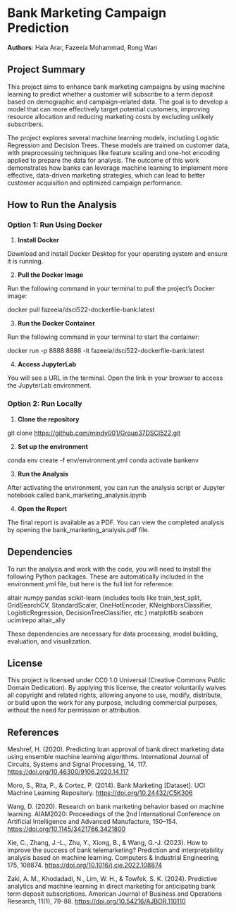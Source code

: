 # Bank Marketing Campaign Prediction

**Authors**: Hala Arar, Fazeeia Mohammad, Rong Wan 

## Project Summary

This project aims to enhance bank marketing campaigns by using machine learning to predict whether a customer will subscribe to a term deposit based on demographic and campaign-related data. The goal is to develop a model that can more effectively target potential customers, improving resource allocation and reducing marketing costs by excluding unlikely subscribers.

The project explores several machine learning models, including Logistic Regression and Decision Trees. These models are trained on customer data, with preprocessing techniques like feature scaling and one-hot encoding applied to prepare the data for analysis. The outcome of this work demonstrates how banks can leverage machine learning to implement more effective, data-driven marketing strategies, which can lead to better customer acquisition and optimized campaign performance.


## How to Run the Analysis

### Option 1: Run Using Docker

1. **Install Docker**

Download and install Docker Desktop for your operating system and ensure it is running.

2. **Pull the Docker Image**

Run the following command in your terminal to pull the project’s Docker image:

docker pull fazeeia/dsci522-dockerfile-bank:latest

3. **Run the Docker Container**

Run the following command in your terminal to start the container:

docker run -p 8888:8888 -it fazeeia/dsci522-dockerfile-bank:latest

4. **Access JupyterLab**

You will see a URL in the terminal. Open the link in your browser to access the JupyterLab environment. 

### Option 2: Run Locally

1. **Clone the repository**

git clone https://github.com/mindy001/Group37DSCI522.git

2. **Set up the environment**

conda env create -f env/environment.yml
conda activate bankenv


3. **Run the Analysis**

After activating the environment, you can run the analysis script or Jupyter notebook called bank_marketing_analysis.ipynb

4. **Open the Report**

The final report is available as a PDF. You can view the completed analysis by opening the bank_marketing_analysis.pdf file.

## Dependencies

To run the analysis and work with the code, you will need to install the following Python packages. These are automatically included in the environment.yml file, but here is the full list for reference:

altair
numpy
pandas
scikit-learn (includes tools like train_test_split, GridSearchCV, StandardScaler, OneHotEncoder, KNeighborsClassifier, LogisticRegression, DecisionTreeClassifier, etc.)
matplotlib
seaborn
ucimlrepo
altair_ally

These dependencies are necessary for data processing, model building, evaluation, and visualization.


## License

This project is licensed under CC0 1.0 Universal (Creative Commons Public Domain Dedication). By applying this license, the creator voluntarily waives all copyright and related rights, allowing anyone to use, modify, distribute, or build upon the work for any purpose, including commercial purposes, without the need for permission or attribution. 

## References

Meshref, H. (2020). Predicting loan approval of bank direct marketing data using ensemble machine learning algorithms. International Journal of Circuits, Systems and Signal Processing, 14, 117. https://doi.org/10.46300/9106.2020.14.117

Moro, S., Rita, P., & Cortez, P. (2014). Bank Marketing [Dataset]. UCI Machine Learning Repository. https://doi.org/10.24432/C5K306

Wang, D. (2020). Research on bank marketing behavior based on machine learning. AIAM2020: Proceedings of the 2nd International Conference on Artificial Intelligence and Advanced Manufacture, 150–154. https://doi.org/10.1145/3421766.3421800

Xie, C., Zhang, J.-L., Zhu, Y., Xiong, B., & Wang, G.-J. (2023). How to improve the success of bank telemarketing? Prediction and interpretability analysis based on machine learning. Computers & Industrial Engineering, 175, 108874. https://doi.org/10.1016/j.cie.2022.108874

Zaki, A. M., Khodadadi, N., Lim, W. H., & Towfek, S. K. (2024). Predictive analytics and machine learning in direct marketing for anticipating bank term deposit subscriptions. American Journal of Business and Operations Research, 11(1), 79-88. https://doi.org/10.54216/AJBOR.110110


